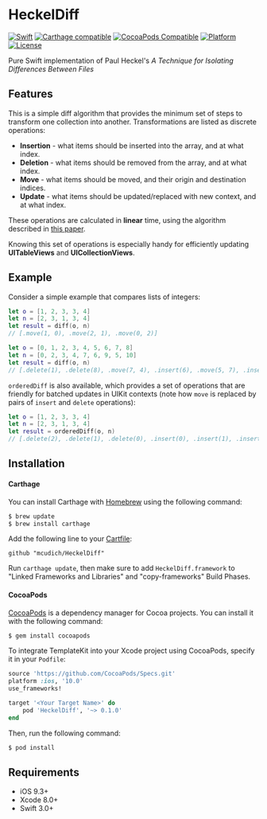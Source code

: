 # HeckelDiff
[![Swift](https://img.shields.io/badge/swift-3-orange.svg?style=flat)](#)
[![Carthage compatible](https://img.shields.io/badge/Carthage-compatible-4BC51D.svg?style=flat)](https://github.com/Carthage/Carthage)
[![CocoaPods Compatible](https://img.shields.io/cocoapods/v/HeckelDiff.svg)](https://img.shields.io/cocoapods/v/HeckelDiff)
[![Platform](https://img.shields.io/cocoapods/p/HeckelDiff.svg?style=flat)](http://cocoadocs.org/docsets/HeckelDiff)
[![License](https://img.shields.io/badge/license-MIT-blue.svg?style=flat)](https://opensource.org/licenses/MIT)

Pure Swift implementation of Paul Heckel's *A Technique for Isolating Differences Between Files*

## Features

This is a simple diff algorithm that provides the minimum set of steps to transform one collection into another. Transformations are listed as discrete operations:
* **Insertion** - what items should be inserted into the array, and at what index.
* **Deletion** - what items should be removed from the array, and at what index.
* **Move** - what items should be moved, and their origin and destination indices.
* **Update** - what items should be updated/replaced with new context, and at what index.

These operations are calculated in **linear** time, using the algorithm described in [this paper](http://dl.acm.org/citation.cfm?id=359467).

Knowing this set of operations is especially handy for efficiently updating **UITableViews** and **UICollectionViews**.

## Example

Consider a simple example that compares lists of integers:
```swift
let o = [1, 2, 3, 3, 4]
let n = [2, 3, 1, 3, 4]
let result = diff(o, n)
// [.move(1, 0), .move(2, 1), .move(0, 2)]

let o = [0, 1, 2, 3, 4, 5, 6, 7, 8]
let n = [0, 2, 3, 4, 7, 6, 9, 5, 10]
let result = diff(o, n)
// [.delete(1), .delete(8), .move(7, 4), .insert(6), .move(5, 7), .insert(8)]
```

`orderedDiff` is also available, which provides a set of operations that are friendly for batched updates in UIKit contexts (note how `move` is replaced by pairs of `insert` and `delete` operations):
```swift
let o = [1, 2, 3, 3, 4]
let n = [2, 3, 1, 3, 4]
let result = orderedDiff(o, n)
// [.delete(2), .delete(1), .delete(0), .insert(0), .insert(1), .insert(2)]
```

## Installation

#### Carthage

You can install Carthage with [Homebrew](http://brew.sh/) using the following command:

```bash
$ brew update
$ brew install carthage
```

Add the following line to your [Cartfile](https://github.com/Carthage/Carthage/blob/master/Documentation/Artifacts.md#cartfile):

```ogdl
github "mcudich/HeckelDiff"
```

Run `carthage update`, then make sure to add `HeckelDiff.framework` to "Linked Frameworks and Libraries" and "copy-frameworks" Build Phases.

#### CocoaPods

[CocoaPods](http://cocoapods.org) is a dependency manager for Cocoa projects. You can install it with the following command:

```bash
$ gem install cocoapods
```

To integrate TemplateKit into your Xcode project using CocoaPods, specify it in your `Podfile`:

```ruby
source 'https://github.com/CocoaPods/Specs.git'
platform :ios, '10.0'
use_frameworks!

target '<Your Target Name>' do
    pod 'HeckelDiff', '~> 0.1.0'
end
```

Then, run the following command:

```bash
$ pod install
```

## Requirements

- iOS 9.3+
- Xcode 8.0+
- Swift 3.0+
